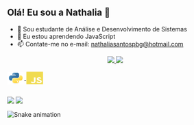 ## Olá! Eu sou a Nathalia 👋


- 🔭 Sou estudante de Análise e Desenvolvimento de Sistemas
- 🌱 Eu estou aprendendo JavaScript
- 📫 Contate-me no e-mail: nathaliasantospbg@hotmail.com

<div align="center">
  <a href="https://github.com/nathalia-santos">
  <img height="180em" src="https://github-readme-stats.vercel.app/api?username=nathalia-santos&show_icons=true&theme=tokyonight&include_all_commits=true&count_private=true"/>
  <img height="150em" src="https://github-readme-stats.vercel.app/api/top-langs/?username=nathalia-santos&layout=compact&langs_count=7&theme=tokyonight"/>
</div>
  
<div style="display: inline_block"><br>
  <img align="center" alt="Rafa-Python" height="30" width="40" src="https://raw.githubusercontent.com/devicons/devicon/master/icons/python/python-original.svg">
  <img align="center" alt="Rafa-Js" height="30" width="40" src="https://raw.githubusercontent.com/devicons/devicon/master/icons/javascript/javascript-plain.svg">
</div>
  
  ##
  
<div>  
  <a href = "mailto:nathaliasantos.nascimento@gmail.com"><img src=https://img.shields.io/badge/Gmail-D14836?style=for-the-badge&logo=gmail&logoColor=white" destino ="_blank"></a>
  <a href="https://www.linkedin.com/in/nathaliasantos-/" target="_blank"><img src="https://img.shields.io/badge/LinkedIn-0077B5?style=for-the-badge&logo=linkedin&logoColor=white" target="_blank"></a>
</div>

![Snake animation](https://github.com/nathalia-santos/nathalia-santos/blob/output/github-contribution-grid-snake.svg)
